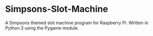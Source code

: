 # Simpsons-Slot-Machine
A Simpsons themed slot machine program for Raspberry Pi. Written in Python.3 using the Pygame module. 
